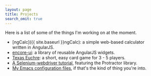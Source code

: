 ```yaml
---
layout: page
title: Projects
search_omit: true
---
```


Here is a list of some of the things I'm working on at the moment.

 - [ngCalc]({{ site.baseurl }}ngCalc): a simple web-based calculator written in AngularJS.
 - [encore-ui](https://rackerlabs.github.io/encore-ui/#/overview): a library of reusable AngularJS widgets.
 - [Texas Euchre](https://github.com/PlaytestersKitchen/texas-euchre/blob/master/README.md): a short, easy card game for 3 - 5 players.
 - [A Selenium-webdriver tutorial](https://github.com/Droogans/ProtractorPageObjects/), featuring the Protractor library.
 - [My Emacs configuration files](https://github.com/Droogans/.emacs.d), if that's the kind of thing you're into.
